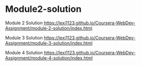 # Module2-solution
Module 2 Solution
https://lexi1123.github.io/Coursera-WebDev-Assignment/module-2-solution/index.html

Module 3 Solution
https://lexi1123.github.io/Coursera-WebDev-Assignment/module-3-solution/index.html

Module 4 Solution
https://lexi1123.github.io/Coursera-WebDev-Assignment/module-4-solution/index.html
